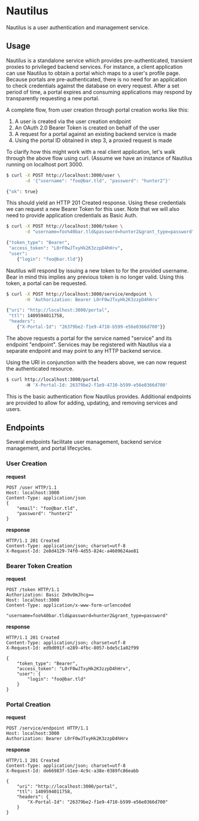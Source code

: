 # Nautilus

Nautilus is a user authentication and management service.

## Usage
Nautilus is a standalone service which provides pre-authenticated, transient
proxies to privileged backend services. For instance, a client application can
use Nautilus to obtain a portal which maps to a user's profile page. Because
portals are pre-authenticated, there is no need for an application to check
credentials against the database on every request. After a set period of time,
a portal expires and consuming applications may respond by transparently
requesting a new portal.

A complete flow, from user creation through portal creation works like this:

1. A user is created via the user creation endpoint
2. An OAuth 2.0 Bearer Token is created on behalf of the user
3. A request for a portal against an existing backend service is made
4. Using the portal ID obtained in step 3, a proxied request is made

To clarify how this might work with a real client application, let's walk
through the above flow using curl. (Assume we have an instance of Nautilus
running on localhost port 3000.

```sh
$ curl -X POST http://localhost:3000/user \
       -d '{"username": "foo@bar.tld", "password": "hunter2"}'

{"ok": true}
```

This should yield an HTTP 201 Created response. Using these credentials we can
request a new Bearer Token for this user. Note that we will also need to
provide application credentials as Basic Auth.

```sh
$ curl -X POST http://localhost:3000/token \
       -d "username=foo%40bar.tld&password=hunter2&grant_type=password"

{"token_type": "Bearer",
 "access_token": "L0rF0wJTxyHk2K3zzpD4hHrv",
 "user":
    {"login": "foo@bar.tld"}}
```

Nautilus will respond by issuing a new token to for the provided username. Bear
in mind this implies any previous token is no longer valid. Using this token,
a portal can be requested.

```sh
$ curl -X POST http://localhost:3000/service/endpoint \
       -H 'Authorization: Bearer L0rF0wJTxyHk2K3zzpD4hHrv'

{"uri": "http://localhost:3000/portal",
 "ttl": 1409594011758,
 "headers":
    {"X-Portal-Id": "26379be2-f1e9-4710-b599-e56e0366d700"}}
```

The above requests a portal for the service named "service" and its endpoint
"endpoint". Services may be registered with Nautilus via a separate endpoint
and may point to any HTTP backend service.

Using the URI in conjunction with the headers above, we can now request the
authenticated resource.

```sh
$ curl http://localhost:3000/portal
       -H 'X-Portal-Id: 26379be2-f1e9-4710-b599-e56e0366d700'
```

This is the basic authentication flow Nautilus provides. Additional endpoints
are provided to allow for adding, updating, and removing services and users.

## Endpoints
Several endpoints facilitate user management, backend service management, and
portal lifecycles.

### User Creation

**request**
```http
POST /user HTTP/1.1
Host: localhost:3000
Content-Type: application/json
{
    "email": "foo@bar.tld",
    "password": "hunter2"
}
```

**response**
```http
HTTP/1.1 201 Created
Content-Type: application/json; charset=utf-8
X-Request-Id: 2e8d4129-74f0-4d55-824c-a4609624ae81
```

### Bearer Token Creation

**request**
```http
POST /token HTTP/1.1
Authorization: Basic Zm9vOmJhcg==
Host: localhost:3000
Content-Type: application/x-www-form-urlencoded

"username=foo%40bar.tld&password=hunter2&grant_type=password"
```

**response**
```http
HTTP/1.1 201 Created
Content-Type: application/json; charset=utf-8
X-Request-Id: ed9d091f-e289-4fbc-8057-bde5c1a02f99

{
    "token_type": "Bearer",
    "access_token": "L0rF0wJTxyHk2K3zzpD4hHrv",
    "user": {
        "login": "foo@bar.tld"
    }
}
```

### Portal Creation

**request**
```http
POST /service/endpoint HTTP/1.1
Host: localhost:3000
Authorization: Bearer L0rF0wJTxyHk2K3zzpD4hHrv
```

**response**
```http
HTTP/1.1 201 Created
Content-Type: application/json; charset=utf-8
X-Request-Id: de66983f-51ee-4c9c-a38e-0389fc86eabb

{
    "uri": "http://localhost:3000/portal",
    "ttl": 1409594011758,
    "headers": {
        "X-Portal-Id": "26379be2-f1e9-4710-b599-e56e0366d700"
    }
}
```
